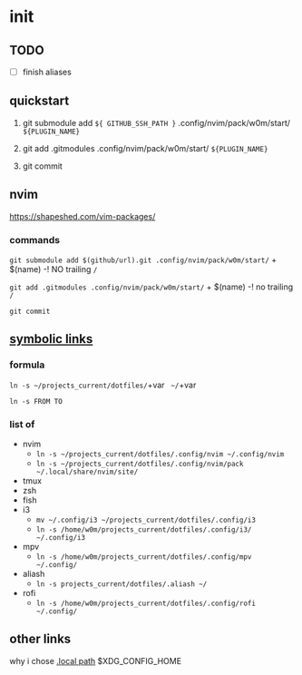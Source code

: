 # init

## TODO

- [ ] finish aliases

## quickstart

1. git submodule add `${ GITHUB_SSH_PATH }` .config/nvim/pack/w0m/start/ `${PLUGIN_NAME}`

2. git add .gitmodules .config/nvim/pack/w0m/start/ `${PLUGIN_NAME}`

3. git commit

## nvim

https://shapeshed.com/vim-packages/

### commands

`git submodule add $(github/url).git .config/nvim/pack/w0m/start/` + $(name) -! NO trailing `/`

`git add .gitmodules .config/nvim/pack/w0m/start/` + $(name) -! no trailing `/`
  
`git commit`


## [symbolic links](https://linuxize.com/post/how-to-create-symbolic-links-in-linux-using-the-ln-command/#creating-symlinks-to-a-directory)
### formula

`ln -s ~/projects_current/dotfiles/`+var ` ~/`+var

`ln -s FROM TO`

### list of 

- nvim
	- `ln -s ~/projects_current/dotfiles/.config/nvim ~/.config/nvim`
	- `ln -s ~/projects_current/dotfiles/.config/nvim/pack ~/.local/share/nvim/site/`
- tmux
- zsh
- fish
- i3
	- `mv ~/.config/i3 ~/projects_current/dotfiles/.config/i3`
	- `ln -s /home/w0m/projects_current/dotfiles/.config/i3/ ~/.config/i3`
- mpv
  - `ln -s /home/w0m/projects_current/dotfiles/.config/mpv ~/.config/`
- aliash
	- `ln -s projects_current/dotfiles/.aliash ~/`
- rofi
	-	`ln -s /home/w0m/projects_current/dotfiles/.config/rofi ~/.config/`

## other links

why i chose [.local path](https://stackoverflow.com/questions/48700563/how-do-i-install-plugins-in-neovim-correctly)
$XDG_CONFIG_HOME

